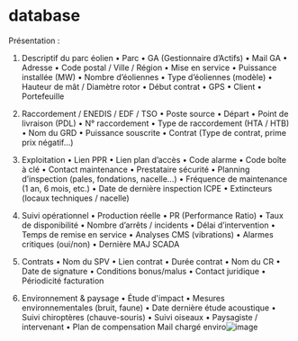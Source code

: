 # database

Présentation : 

 1. Descriptif du parc éolien
	• Parc
	• GA (Gestionnaire d’Actifs)
	• Mail GA
	• Adresse
	• Code postal / Ville / Région
	• Mise en service
	• Puissance installée (MW)
	• Nombre d’éoliennes
	• Type d’éoliennes (modèle)
	• Hauteur de mât / Diamètre rotor
	• Début contrat
	• GPS
	• Client
	• Portefeuille

 2. Raccordement / ENEDIS / EDF / TSO
	• Poste source
	• Départ
	• Point de livraison (PDL)
	• N° raccordement
	• Type de raccordement (HTA / HTB)
	• Nom du GRD
	• Puissance souscrite
	• Contrat (Type de contrat, prime prix négatif…) 

 3. Exploitation
	• Lien PPR
	• Lien plan d’accès
	• Code alarme
	• Code boîte à clé
	• Contact maintenance
	• Prestataire sécurité
	• Planning d’inspection (pales, fondations, nacelle…)
	• Fréquence de maintenance (1 an, 6 mois, etc.)
	• Date de dernière inspection ICPE
	• Extincteurs (locaux techniques / nacelle)

 4. Suivi opérationnel
	• Production réelle
	• PR (Performance Ratio)
	• Taux de disponibilité
	• Nombre d’arrêts / incidents
	• Délai d’intervention
	• Temps de remise en service
	• Analyses CMS (vibrations)
	• Alarmes critiques (oui/non)
	• Dernière MAJ SCADA

 5. Contrats
	• Nom du SPV
	• Lien contrat
	• Durée contrat
	• Nom du CR
	• Date de signature
	• Conditions bonus/malus
	• Contact juridique
	• Périodicité facturation

 6. Environnement & paysage
	• Étude d'impact
	• Mesures environnementales (bruit, faune)
	• Date dernière étude acoustique
	• Suivi chiroptères (chauve-souris)
	• Suivi oiseaux
	• Paysagiste / intervenant
	• Plan de compensation
Mail chargé enviro![image](https://github.com/user-attachments/assets/239a020a-345e-422f-ad3d-3937c6f1e534)



